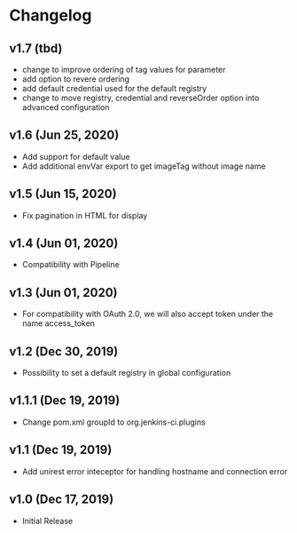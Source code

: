 Changelog
===

## v1.7 (tbd)
* change to improve ordering of tag values for parameter
* add option to revere ordering
* add default credential used for the default registry
* change to move registry, credential and reverseOrder option into advanced configuration

## v1.6 (Jun 25, 2020)
* Add support for default value
* Add additional envVar export to get imageTag without image name

## v1.5 (Jun 15, 2020)
* Fix pagination in HTML for display

## v1.4 (Jun 01, 2020)
* Compatibility with Pipeline

## v1.3 (Jun 01, 2020)
* For compatibility with OAuth 2.0, we will also accept token under the name access_token

## v1.2 (Dec 30, 2019)
* Possibility to set a default registry in global configuration

## v1.1.1 (Dec 19, 2019)
* Change pom.xml groupId to org.jenkins-ci.plugins

## v1.1 (Dec 19, 2019)
* Add unirest error inteceptor for handling hostname and connection error

## v1.0 (Dec 17, 2019)
* Initial Release